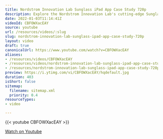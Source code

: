```yaml
---
title: Nordstrom Innovation Lab Sunglass iPad App Case Study 720p
description: Explore the Nordstrom Innovation Lab's cutting-edge Sunglass iPad app in this insightful case study, showcasing design and technology in retail.
date: 2022-01-03T11:14:41Z
videoId: CBFOWXacEAY
source: youtube
url: /resources/videos/:slug
slug: nordstrom-innovation-lab-sunglass-ipad-app-case-study-720p
layout: video
draft: true
canonicalUrl: https://www.youtube.com/watch?v=CBFOWXacEAY
aliases:
- /resources/videos/CBFOWXacEAY
- /resources/videos/nordstrom-innovation-lab-sunglass-ipad-app-case-study-720p
- /resources/nordstrom-innovation-lab-sunglass-ipad-app-case-study-720p
preview: https://i.ytimg.com/vi/CBFOWXacEAY/hqdefault.jpg
duration: 403
isShort: false
sitemap:
  filename: sitemap.xml
  priority: 0.4
resourceTypes:
- video

---
```

{{< youtube CBFOWXacEAY >}} 
  
 [Watch on Youtube](https://www.youtube.com/watch?v=CBFOWXacEAY)
